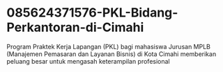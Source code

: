 # 085624371576-PKL-Bidang-Perkantoran-di-Cimahi
Program Praktek Kerja Lapangan (PKL) bagi mahasiswa Jurusan MPLB (Manajemen Pemasaran dan Layanan Bisnis) di Kota Cimahi memberikan peluang besar untuk mengasah keterampilan profesional 
